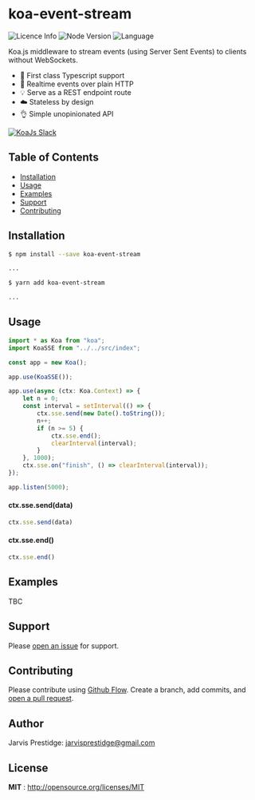 # koa-event-stream

![Licence Info](https://img.shields.io/badge/license-MIT-brightgreen.svg)
![Node Version](https://img.shields.io/badge/node-v.10.15.0-blue.svg)
![Language](https://img.shields.io/badge/language-TypeScript-blue.svg)

Koa.js middleware to stream events (using Server Sent Events) to clients without WebSockets.

* 🎉 First class Typescript support
* 📡 Realtime events over plain HTTP
* 💡 Serve as a REST endpoint route
* ☁️ Stateless by design
* 👌 Simple unopinionated API

<a href="https://communityinviter.com/apps/koa-js/koajs" rel="KoaJs Slack Community">![KoaJs Slack](https://img.shields.io/badge/Koa.Js-Slack%20Channel-Slack.svg?longCache=true&style=for-the-badge)</a>

## Table of Contents

- [Installation](#installation)
- [Usage](#usage)
- [Examples](#examples)
- [Support](#support)
- [Contributing](#contributing)

## Installation

```bash
$ npm install --save koa-event-stream

...
```
```bash
$ yarn add koa-event-stream

...
```

## Usage

```typescript
import * as Koa from "koa";
import KoaSSE from "../../src/index";

const app = new Koa();

app.use(KoaSSE());

app.use(async (ctx: Koa.Context) => {
    let n = 0;
    const interval = setInterval(() => {
        ctx.sse.send(new Date().toString());
        n++;
        if (n >= 5) {
            ctx.sse.end();
            clearInterval(interval);
        }
    }, 1000);
    ctx.sse.on("finish", () => clearInterval(interval));
});

app.listen(5000);
```

#### ctx.sse.send(data)

```ts
ctx.sse.send(data)
```

#### ctx.sse.end()

```ts
ctx.sse.end()
```

## Examples

TBC

## Support

Please [open an issue](https://github.com/jarvisprestidge/koa-event-stream/issues/new) for support.

## Contributing

Please contribute using [Github Flow](https://guides.github.com/introduction/flow/). Create a branch, add commits, and [open a pull request](https://github.com/jarvisprestidge/koa-event-stream/compare/).

## Author

Jarvis Prestidge: <jarvisprestidge@gmail.com>

## License

**MIT** : http://opensource.org/licenses/MIT